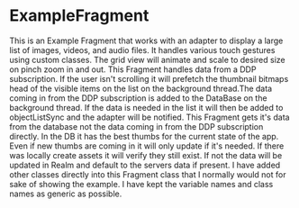 # ExampleFragment

This is an Example Fragment that works with an adapter to display a large list of images, videos, and audio files. It handles various touch gestures using custom classes. The grid view will animate and scale to desired size on pinch zoom in and out. This Fragment handles data from a DDP subscription. If the user isn't scrolling it will prefetch the thumbnail bitmaps head of the visible items on the list on the background thread.The data coming in from the DDP subscription is added to the DataBase on the background thread. If the data is needed in the list it will then be added to objectListSync and the adapter will be notified. This Fragment gets it's data from the database not the data coming in from the DDP subscription directly. In the DB it has the best thumbs for the current state of the app. Even if new thumbs are coming in it will only update if it's needed. If there was locally create assets it will verify they still exist. If not the data will be updated in Realm and default to the servers data if present. I have added other classes directly into this Fragment class that I normally would not for sake of showing the example. I have kept the variable names and class names as generic as 
possible.
